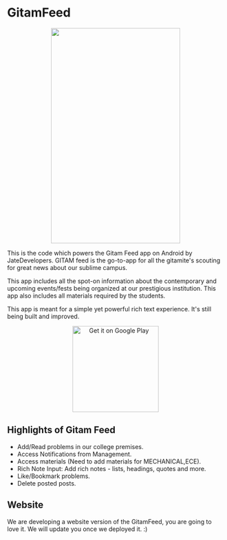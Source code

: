 # GitamFeed
<p align="center"><img src="https://user-images.githubusercontent.com/46348137/51296898-20173180-1a44-11e9-9bcb-9eca250544b5.jpg" height=500 width=300></p>

This is the code which powers the Gitam Feed app on Android by JateDevelopers.
GITAM feed is the go-to-app for all the gitamite's scouting for great news about our sublime campus.

This app includes all the spot-on information about the contemporary and upcoming events/fests being organized at our prestigious institution. This app also includes all materials required by the students.

This app is meant for a simple yet powerful rich text experience. It's still being built and improved.

<p align="center"><a href='https://play.google.com/store/apps/details?id=com.gfeed.sudhaseshu.gitamfeed&hl=en_IN&pcampaignid=MKT-Other-global-all-co-prtnr-py-PartBadge-Mar2515-1'><img width='200'  alt='Get it on Google Play' src='https://play.google.com/intl/en_us/badges/images/generic/en_badge_web_generic.png'/></a></p>

## Highlights of Gitam Feed
- Add/Read problems in our college premises.
- Access Notifications from Management.
- Access materials (Need to add materials for MECHANICAL,ECE).
- Rich Note Input: Add rich notes - lists, headings, quotes and more.
- Like/Bookmark problems.
- Delete posted posts.

## Website 
  We are developing a website version of the GitamFeed, you are going to love it. We will update you once we deployed it. :)
